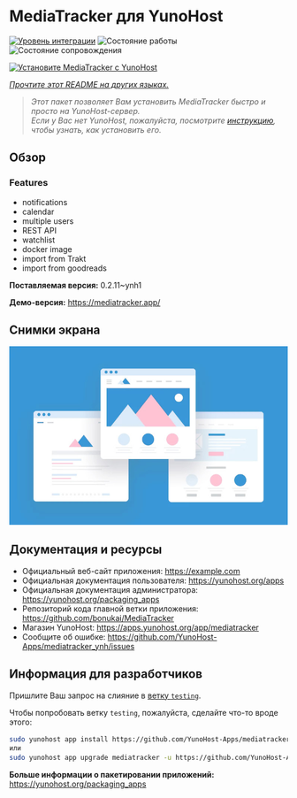 <!--
Важно: этот README был автоматически сгенерирован <https://github.com/YunoHost/apps/tree/master/tools/readme_generator>
Он НЕ ДОЛЖЕН редактироваться вручную.
-->

# MediaTracker для YunoHost

[![Уровень интеграции](https://apps.yunohost.org/badge/integration/mediatracker)](https://ci-apps.yunohost.org/ci/apps/mediatracker/)
![Состояние работы](https://apps.yunohost.org/badge/state/mediatracker)
![Состояние сопровождения](https://apps.yunohost.org/badge/maintained/mediatracker)

[![Установите MediaTracker с YunoHost](https://install-app.yunohost.org/install-with-yunohost.svg)](https://install-app.yunohost.org/?app=mediatracker)

*[Прочтите этот README на других языках.](./ALL_README.md)*

> *Этот пакет позволяет Вам установить MediaTracker быстро и просто на YunoHost-сервер.*  
> *Если у Вас нет YunoHost, пожалуйста, посмотрите [инструкцию](https://yunohost.org/install), чтобы узнать, как установить его.*

## Обзор

### Features

- notifications
- calendar
- multiple users
- REST API
- watchlist
- docker image
- import from Trakt
- import from goodreads


**Поставляемая версия:** 0.2.11~ynh1

**Демо-версия:** <https://mediatracker.app/>

## Снимки экрана

![Снимок экрана MediaTracker](./doc/screenshots/example.jpg)

## Документация и ресурсы

- Официальный веб-сайт приложения: <https://example.com>
- Официальная документация пользователя: <https://yunohost.org/apps>
- Официальная документация администратора: <https://yunohost.org/packaging_apps>
- Репозиторий кода главной ветки приложения: <https://github.com/bonukai/MediaTracker>
- Магазин YunoHost: <https://apps.yunohost.org/app/mediatracker>
- Сообщите об ошибке: <https://github.com/YunoHost-Apps/mediatracker_ynh/issues>

## Информация для разработчиков

Пришлите Ваш запрос на слияние в [ветку `testing`](https://github.com/YunoHost-Apps/mediatracker_ynh/tree/testing).

Чтобы попробовать ветку `testing`, пожалуйста, сделайте что-то вроде этого:

```bash
sudo yunohost app install https://github.com/YunoHost-Apps/mediatracker_ynh/tree/testing --debug
или
sudo yunohost app upgrade mediatracker -u https://github.com/YunoHost-Apps/mediatracker_ynh/tree/testing --debug
```

**Больше информации о пакетировании приложений:** <https://yunohost.org/packaging_apps>
